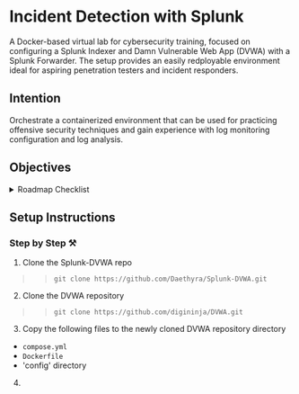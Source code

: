 # Incident Detection with Splunk

A Docker-based virtual lab for cybersecurity training, focused on configuring a Splunk Indexer and Damn Vulnerable Web App (DVWA) with a Splunk Forwarder. The setup provides an easily redployable environment ideal for aspiring penetration testers and incident responders.

## Intention

Orchestrate a containerized environment that can be used for practicing offensive security techniques and gain experience with log monitoring configuration and log analysis.

## Objectives

<details>
  <summary>Roadmap Checklist</summary>
Part 1:

- [x] Test the creation and configuration of a Splunk Docker container without using a `compose.yml` file.
- [x] Test the Splunk's dashboard
- [x] Understand the fine details of Universal Forwarder
- [x] Understand the fine details of Heavy Forwarder
- [x] Able to explain the differences between Universal and Heavy Forwarders

- [x] Test the creation of DVWA using Docker without a `compose.yml` file.
- [x] Find where DVWA stores access logs
- [x] Find where DVWA stores database logs
- [x] Decide whether to use PHPIDS in tandem with Splunk


Part 2:

- [x] Edit the original DVWA Dockerfile
  - [x] Ensure all tools and libraries splunk requires are present
    - wget, curl, 

- [x] Create a compose file
    - [x] Splunk Indexer/Receiver to collect and visualize data
    - [x] Configure DVWA's Splunk Forwarder (Universal/Heavy) to monitor:
        - [x] Authentication Logs: `/var/log/apache2/access.log`
        - [x] Error Logs: `/var/log/apache2/error.log`, `/var/mysql/error.log`
        - [x] Other Files: `/etc/shadow`
        - [x] DVWA Port 80
        - [ ] <s>High concurrent CPU usage</s>
        - [ ] <s>Critical disk capacity</s>
        - [x] PHPIDS logs
    - [x] <details><summary>Figure a way to automate the Forwarder's installation and configuration post composition</summary>
      - [x] Solution 1: Create a script to automate the installation of a Splunk Forwarder
        - [x] Add command to `compose.yml`: `sh -c "install_splunk_forwarder.sh"`
        - [x] NOTE: DVWA doesn't have `wget` or `curl`, but has `dpkg`. It may be best to just download the forwarder file onto the host before mounting it directly in `compose.yml` with a volume command like: volumes: `/home/kali/Desktop/splunk_forwarder/splunkforwarder-9.2.1-78803f08aabb-linux-2.6-amd64.deb:/opt/splunkforwarder-9.2.1-78803f08aabb-linux-2.6-amd64.deb`
          - [`install_splunk_forwarder.sh`](https://docs.splunk.com/Documentation/Forwarder/9.2.1/Forwarder/Installanixuniversalforwarder "Universal Forwarder Installation Documentation: *nix"):
            1. `dpkg -i /tmp/splunkforwarder-9.2.1-78803f08aabb-linux-2.6-amd64.deb`
            2. `echo 'Splunk Forwarder Installed'`
            3. `export SPLUNK_HOME=/opt/splunkforwarder >> ~/.profile` OR [while in a CLI session](https://docs.splunk.com/Documentation/Splunk/9.2.1/Admin/AbouttheCLI#:~:text=To%20set%20the%20%24SPLUNK_HOME%20environment%20variable%20while%20working%20in%20a%20CLI%20session%3A "Documentation"): `source /opt/splunk/bin/setSplunkEnv` & skip step 4
            4. `export PATH=$SPLUNK_HOME/bin:$PATH`
            5. `splunk add forward-server 127.0.0.1:9997` OR navigate to `$SPLUNK_HOME/bin` and use: `./splunk add forward-server 127.0.0.1:9997`
            6. `splunk add monitor /var/log/apache2/access.log`
            7. `splunk add monitor /var/log/apache2/error.log`
            8. `splunk add monitor /var/log/mysql/error.log`
            9. `splunk add monitor /etc/shadow`
            10. `splunk add tcp 80` OR try: `splunk add monitor 80`
      - [ ] <s>Solution 2: requires I create the `inputs.conf` and `outputs.conf` before composition runtime, and that these configuration files are mounted in a safe directory being being copied to `$SPLUNK_HOME/etc/system/local` post installation of the Splunk Forwarder on DVWA.</s>
      - [x] <s>[Solution 3](https://splunk.github.io/docker-splunk/EXAMPLES.html#create-standalone-and-universal-forwarder): Add a Universal Forwarder container in the compose file and configuring it using `SPLUNK_ADD`</s></details>

Part 3:

- [ ] Compose the virtual pentesting environment
- [ ] Check Splunk Receiver dashboard for forwarder connections
- [ ] Create Alerts for all monitored data

- [ ] Follow the Cyber Kill Chain framework
  - [ ] Insert the seven steps below (Recon, Weaponization, Delivery, Exploitation, Installation, C2, Actions on Objectives)
    - [ ] Add specific objectives to complete that are required before moving to the next step

</details>

## Setup Instructions

### Step by Step ⚒️
1. Clone the Splunk-DVWA repo
>> `git clone https://github.com/Daethyra/Splunk-DVWA.git`

2. Clone the DVWA repository
>> `git clone https://github.com/digininja/DVWA.git`

3. Copy the following files to the newly cloned DVWA repository directory
  - `compose.yml`
  - `Dockerfile`
  - 'config' directory

4. 